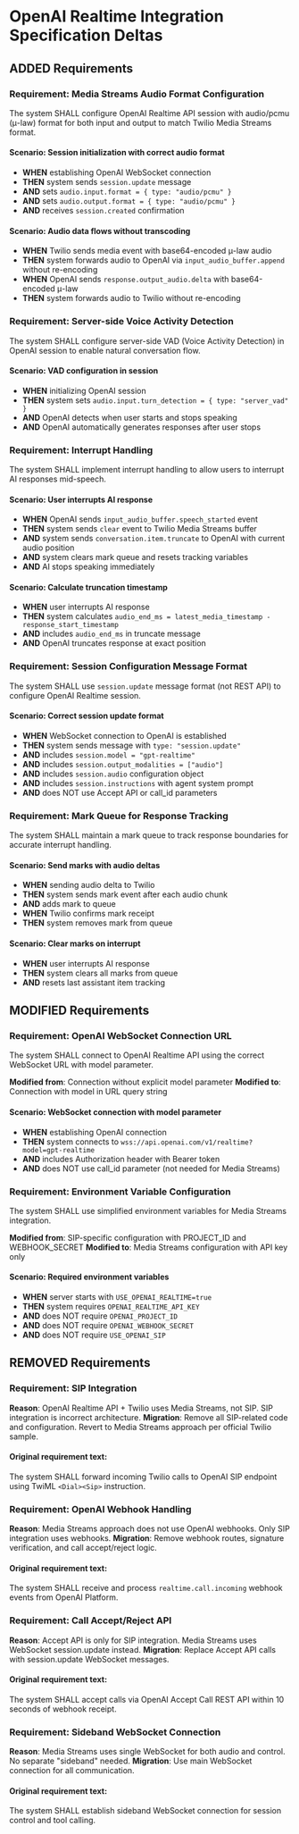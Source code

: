 # OpenAI Realtime Integration Specification Deltas

## ADDED Requirements

### Requirement: Media Streams Audio Format Configuration
The system SHALL configure OpenAI Realtime API session with audio/pcmu (μ-law) format for both input and output to match Twilio Media Streams format.

#### Scenario: Session initialization with correct audio format
- **WHEN** establishing OpenAI WebSocket connection
- **THEN** system sends `session.update` message
- **AND** sets `audio.input.format = { type: "audio/pcmu" }`
- **AND** sets `audio.output.format = { type: "audio/pcmu" }`
- **AND** receives `session.created` confirmation

#### Scenario: Audio data flows without transcoding
- **WHEN** Twilio sends media event with base64-encoded μ-law audio
- **THEN** system forwards audio to OpenAI via `input_audio_buffer.append` without re-encoding
- **WHEN** OpenAI sends `response.output_audio.delta` with base64-encoded μ-law
- **THEN** system forwards audio to Twilio without re-encoding

### Requirement: Server-side Voice Activity Detection
The system SHALL configure server-side VAD (Voice Activity Detection) in OpenAI session to enable natural conversation flow.

#### Scenario: VAD configuration in session
- **WHEN** initializing OpenAI session
- **THEN** system sets `audio.input.turn_detection = { type: "server_vad" }`
- **AND** OpenAI detects when user starts and stops speaking
- **AND** OpenAI automatically generates responses after user stops

### Requirement: Interrupt Handling
The system SHALL implement interrupt handling to allow users to interrupt AI responses mid-speech.

#### Scenario: User interrupts AI response
- **WHEN** OpenAI sends `input_audio_buffer.speech_started` event
- **THEN** system sends `clear` event to Twilio Media Streams buffer
- **AND** system sends `conversation.item.truncate` to OpenAI with current audio position
- **AND** system clears mark queue and resets tracking variables
- **AND** AI stops speaking immediately

#### Scenario: Calculate truncation timestamp
- **WHEN** user interrupts AI response
- **THEN** system calculates `audio_end_ms = latest_media_timestamp - response_start_timestamp`
- **AND** includes `audio_end_ms` in truncate message
- **AND** OpenAI truncates response at exact position

### Requirement: Session Configuration Message Format
The system SHALL use `session.update` message format (not REST API) to configure OpenAI Realtime session.

#### Scenario: Correct session update format
- **WHEN** WebSocket connection to OpenAI is established
- **THEN** system sends message with `type: "session.update"`
- **AND** includes `session.model = "gpt-realtime"`
- **AND** includes `session.output_modalities = ["audio"]`
- **AND** includes `session.audio` configuration object
- **AND** includes `session.instructions` with agent system prompt
- **AND** does NOT use Accept API or call_id parameters

### Requirement: Mark Queue for Response Tracking
The system SHALL maintain a mark queue to track response boundaries for accurate interrupt handling.

#### Scenario: Send marks with audio deltas
- **WHEN** sending audio delta to Twilio
- **THEN** system sends mark event after each audio chunk
- **AND** adds mark to queue
- **WHEN** Twilio confirms mark receipt
- **THEN** system removes mark from queue

#### Scenario: Clear marks on interrupt
- **WHEN** user interrupts AI response
- **THEN** system clears all marks from queue
- **AND** resets last assistant item tracking

## MODIFIED Requirements

### Requirement: OpenAI WebSocket Connection URL
The system SHALL connect to OpenAI Realtime API using the correct WebSocket URL with model parameter.

**Modified from**: Connection without explicit model parameter
**Modified to**: Connection with model in URL query string

#### Scenario: WebSocket connection with model parameter
- **WHEN** establishing OpenAI connection
- **THEN** system connects to `wss://api.openai.com/v1/realtime?model=gpt-realtime`
- **AND** includes Authorization header with Bearer token
- **AND** does NOT use call_id parameter (not needed for Media Streams)

### Requirement: Environment Variable Configuration
The system SHALL use simplified environment variables for Media Streams integration.

**Modified from**: SIP-specific configuration with PROJECT_ID and WEBHOOK_SECRET
**Modified to**: Media Streams configuration with API key only

#### Scenario: Required environment variables
- **WHEN** server starts with `USE_OPENAI_REALTIME=true`
- **THEN** system requires `OPENAI_REALTIME_API_KEY`
- **AND** does NOT require `OPENAI_PROJECT_ID`
- **AND** does NOT require `OPENAI_WEBHOOK_SECRET`
- **AND** does NOT require `USE_OPENAI_SIP`

## REMOVED Requirements

### Requirement: SIP Integration
**Reason**: OpenAI Realtime API + Twilio uses Media Streams, not SIP. SIP integration is incorrect architecture.
**Migration**: Remove all SIP-related code and configuration. Revert to Media Streams approach per official Twilio sample.

#### Original requirement text:
The system SHALL forward incoming Twilio calls to OpenAI SIP endpoint using TwiML `<Dial><Sip>` instruction.

### Requirement: OpenAI Webhook Handling
**Reason**: Media Streams approach does not use OpenAI webhooks. Only SIP integration uses webhooks.
**Migration**: Remove webhook routes, signature verification, and call accept/reject logic.

#### Original requirement text:
The system SHALL receive and process `realtime.call.incoming` webhook events from OpenAI Platform.

### Requirement: Call Accept/Reject API
**Reason**: Accept API is only for SIP integration. Media Streams uses WebSocket session.update instead.
**Migration**: Replace Accept API calls with session.update WebSocket messages.

#### Original requirement text:
The system SHALL accept calls via OpenAI Accept Call REST API within 10 seconds of webhook receipt.

### Requirement: Sideband WebSocket Connection
**Reason**: Media Streams uses single WebSocket for both audio and control. No separate "sideband" needed.
**Migration**: Use main WebSocket connection for all communication.

#### Original requirement text:
The system SHALL establish sideband WebSocket connection for session control and tool calling.
